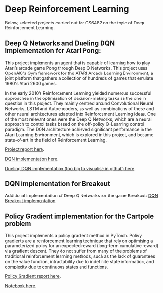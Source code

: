 # Deep Reinforcement Learning

Below, selected projects carried out for CS6482 on the topic of Deep Reinforcement Learning.

## Deep Q Networks and Dueling DQN implementation for Atari Pong: 

This project implements an agent that is capable of learning how to play Atari’s arcade game Pong through Deep Q Networks. This project uses OpenAI0's Gym framework for the ATARI Arcade Learning Environment, a joint platform that gathers a collection of hundreds of games that emulate 1980's Atari 2600 games.

In the early 2010’s Reinforcement Learning yielded numerous successful approaches in the optimisation of decision-making tasks as the one in question in this project. They mainly centred around Convolutional Neural Networks, LSTM and Autoencoders, as well as combinations of these and other neural architectures adapted into Reinforcement Learning ideas. One of the most relevant ones were the Deep Q Networks, which are a neural approach to control tasks based on the off-policy Q-Learning control paradigm. The DQN architecture achieved significant performance in the Atari Learning Environment, which is explored in this project, and became state-of-art in the field of Reinforcement Learning.

[Project report here](https://github.com/elsa-a/reinforcement-learning/blob/main/CS6482-Prj2-21272808-21077363-21251266-Report.pdf/).

[DQN implementation here](https://github.com/elsa-a/reinforcement-learning/blob/main/CS6482-Prj2-21272808-21077363-21251266-Regular-DQN-Pong.ipynb).

[Dueling DQN implementation (too big to visualise in github) here](https://github.com/elsa-a/reinforcement-learning/blob/main/CS6482-Prj2-21272808-21077363-21251266Dueling_DQN_with_Pong.ipynb).


##  DQN implementation for Breakout

Additional implementation of Deep Q Networks for the game Breakout:
[DQN Breakout implementation](https://github.com/elsa-a/reinforcement-learning/blob/main/CS6482-Prj2-21272808-21077363-21251266-Additional-Notebook-Breakout.ipynb)

## Policy Gradient implementation for the Cartpole problem

This project implements a policy gradient method in PyTorch.
Polivy gradients are a reinforcement learning technique that rely on optimising a parameterized policy for an expected reward (long-term cumulative reward) via gradient descent. They do not suffer from many of the problems of traditional reinforcement learning methods, such as the lack of guarantees on the value function, intractability due to indefinite state information, and complexity due to continuous states and functions.

[Policy Gradient report here](https://github.com/elsa-a/reinforcement-learning/blob/main/CS6482-Assign3-21272808-21251266%20.pdf).

[Notebook here](https://github.com/elsa-a/reinforcement-learning/blob/main/CS6482-Assign3-21272808-21251266%20.ipynb).

